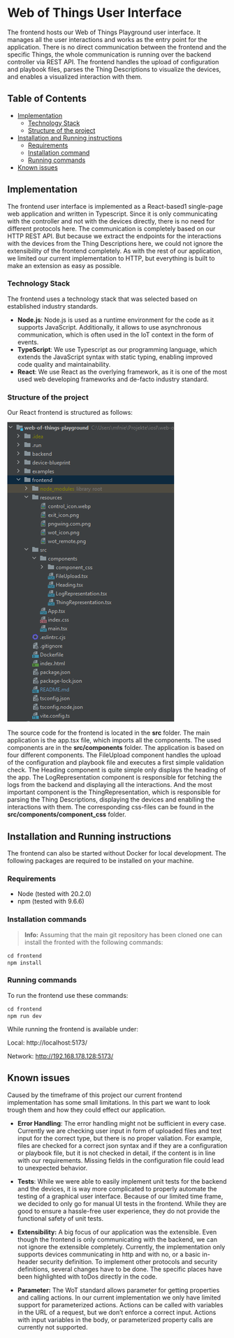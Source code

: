 # Web of Things User Interface

The frontend hosts our Web of Things Playground user interface. It manages all the user interactions and works as the entry point for the application. There is no direct communication
between the frontend and the specific Things, the whole communication is running over the
backend controller via REST API. The frontend handles the upload of configuration and playbook files, parses the Thing Descriptions to visualize the devices, and enables a visualized
interaction with them.


## Table of Contents
- [Implementation](#implementation)
    - [Technology Stack](#technology-stack)
    - [Structure of the project](#structure-of-the-project)
- [Installation and Running instructions](#installation-and-running-instructions)
    - [Requirements](#Requirements)
    - [Installation command](#installation-commands)
    - [Running commands](#running-commands)
- [Known issues](#known-issues)

## Implementation
The frontend user interface is implemented as a React-based1 single-page web application and
written in Typescript. Since it is only communicating with the controller and not with the devices directly, there is no need for different protocols here. The communication is completely
based on our HTTP REST API. But because we extract the endpoints for the interactions with
the devices from the Thing Descriptions here, we could not ignore the extensibility of the frontend completely. As with the rest of our application, we limited our current implementation to
HTTP, but everything is built to make an extension as easy as possible.

### Technology Stack
The frontend uses a technology stack that was selected based on established industry standards.
- **Node.js**: Node.js is used as a runtime environment for the code as it supports JavaScript. Additionally, it allows to use asynchronous communication, which is often used in the IoT context in the form of events.
- **TypeScript**: We use Typescript as our programming language, which extends the JavaScript syntax with static typing, enabling improved code quality and maintainability.
- **React**: We use React as the overlying framework, as it is one of the most used web developing frameworks and de-facto industry standard.

### Structure of the project
Our React frontend is structured as follows:

![Frontend folder structure](./../examples/applicationScreenshots/frontendStructure.png)

The source code for the frontend is located in the **src** folder.
The main application is the app.tsx file, which imports all the components. The used components are in the **src/components** folder. The application is based on four different components.
The FileUpload component handles the upload of the configuration and playbook file and executes a first simple validation check.
The Heading component is quite simple only displays the heading of the app.
The LogRepresentation component is responsible for fetching the logs from the backend and displaying all the interactions.
And the most important component is the ThingRepresentation, which is responsible for parsing the Thing Descriptions, displaying the devices and enablling the interactions with them. The corresponding css-files can be found in the **src/components/component_css** folder.


## Installation and Running instructions
The frontend can also be started without Docker for local development. The following packages are required to be installed on your machine.

### Requirements
- Node (tested with 20.2.0)
- npm (tested with 9.6.6)

### Installation commands
> **Info:** Assuming that the main git repository has been cloned one can install the fronted with the
following commands:

```
cd frontend
npm install
```


### Running commands
To run the frontend use these commands:

```
cd frontend
npm run dev
```


While running the frontend is available under:

Local: http://localhost:5173/

Network: http://192.168.178.128:5173/

## Known issues

Caused by the timeframe of this project our current frontend implementation has some small
limitations. In this part we want to look trough them and how they could effect our application.


- **Error Handling**:
The error handling might not be sufficient in every case. Currently we are checking user input in form of uploaded files and text input for the correct type, but there is no proper valiation. For example, files are checked for a correct json syntax and if they are a configuration
or playbook file, but it is not checked in detail, if the content is in line with our requirements.
Missing fields in the configuration file could lead to unexpected behavior.

- **Tests**:
While we were able to easily implement unit tests for the backend and the devices, it is way
more complicated to properly automate the testing of a graphical user interface. Because of our
limited time frame, we decided to only go for manual UI tests in the frontend. While they are
good to ensure a hassle-free user experience, they do not provide the functional safety of unit
tests.

- **Extensibility:**
A big focus of our application was the extensible. Even though the frontend is only communicating with the backend, we can not ignore the extensible completely. Currently, the implementation only supports devices communicating in http and with no, or a basic in-header
security definition. To implement other protocols and security definitions, several changes
have to be done. The specific places have been highlighted with toDos directly in the code.
- **Parameter:**
The WoT standard allows parameter for getting properties and calling actions. In
our current implementation we only have limited support for parameterized actions. Actions
can be called with variables in the URL of a request, but we don’t enforce a correct input.
Actions with input variables in the body, or parameterized property calls are currently not
supported.


